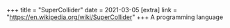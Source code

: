 +++
title = "SuperCollider"
date = 2021-03-05
[extra]
link = "https://en.wikipedia.org/wiki/SuperCollider"
+++
A programming language

